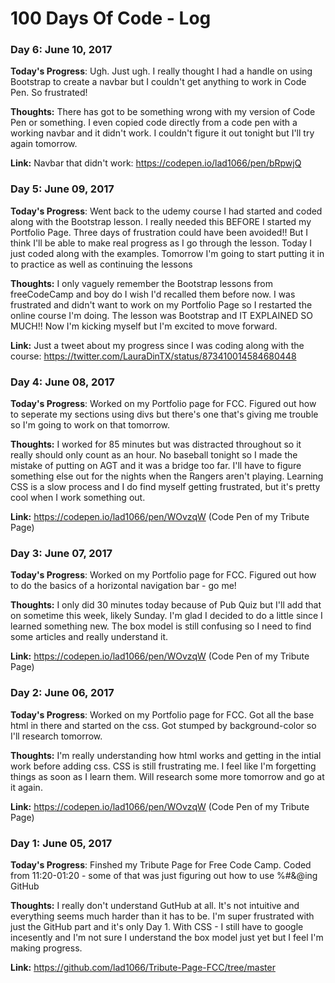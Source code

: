 # 100 Days Of Code - Log

### Day 6: June 10, 2017

**Today's Progress**: Ugh. Just ugh. I really thought I had a handle on using Bootstrap to create a navbar but I couldn't get anything to work in Code Pen.  So frustrated!

**Thoughts:** There has got to be something wrong with my version of Code Pen or something. I even copied code directly from a code pen with a working navbar and it didn't work.  I couldn't figure it out tonight but I'll try again tomorrow.

**Link:** Navbar that didn't work: https://codepen.io/lad1066/pen/bRpwjQ

### Day 5: June 09, 2017

**Today's Progress**: Went back to the udemy course I had started and coded along with the Bootstrap lesson. I really needed this BEFORE I started my Portfolio Page. Three days of frustration could have been avoided!! But I think I'll be able to make real progress as I go through the lesson. Today I just coded along with the examples. Tomorrow I'm going to start putting it in to practice as well as continuing the lessons

**Thoughts:** I only vaguely remember the Bootstrap lessons from freeCodeCamp and boy do I wish I'd recalled them before now. I was frustrated and didn't want to work on my Portfolio Page so I restarted the online course I'm doing. The lesson was Bootstrap and IT EXPLAINED SO MUCH!! Now I'm kicking myself but I'm excited to move forward.

**Link:** Just a tweet about my progress since I was coding along with the course: https://twitter.com/LauraDinTX/status/873410014584680448

### Day 4: June 08, 2017

**Today's Progress**: Worked on my Portfolio page for FCC.  Figured out how to seperate my sections using divs but there's one that's giving me trouble so I'm going to work on that tomorrow.

**Thoughts:** I worked for 85 minutes but was distracted throughout so it really should only count as an hour. No baseball tonight so I made the mistake of putting on AGT and it was a bridge too far. I'll have to figure something else out for the nights when the Rangers aren't playing. Learning CSS is a slow process and I do find myself getting frustrated, but it's pretty cool when I work something out.

**Link:** https://codepen.io/lad1066/pen/WOvzqW (Code Pen of my Tribute Page)

### Day 3: June 07, 2017

**Today's Progress**: Worked on my Portfolio page for FCC.  Figured out how to do the basics of a horizontal navigation bar - go me!

**Thoughts:** I only did 30 minutes today because of Pub Quiz but I'll add that on sometime this week, likely Sunday.  I'm glad I decided to do a little since I learned something new.  The box model is still confusing so I need to find some articles and really understand it.

**Link:** https://codepen.io/lad1066/pen/WOvzqW (Code Pen of my Tribute Page)

### Day 2: June 06, 2017

**Today's Progress**: Worked on my Portfolio page for FCC.  Got all the base html in there and started on the css.  Got stumped by background-color so I'll research tomorrow.

**Thoughts:** I'm really understanding how html works and getting in the intial work before adding css. CSS is still frustrating me.  I feel like I'm forgetting things as soon as I learn them.  Will research some more tomorrow and go at it again.

**Link:** https://codepen.io/lad1066/pen/WOvzqW (Code Pen of my Tribute Page)

### Day 1: June 05, 2017

**Today's Progress**: Finshed my Tribute Page for Free Code Camp. Coded from 11:20-01:20 - some of that was just figuring out how to use %#&@ing GitHub

**Thoughts:** I really don't understand GutHub at all.  It's not intuitive and everything seems much harder than it has to be.  I'm super frustrated with just the GitHub part and it's only Day 1. With CSS - I still have to google incesently and I'm not sure I understand the box model just yet but I feel I'm making progress.

**Link:** https://github.com/lad1066/Tribute-Page-FCC/tree/master
